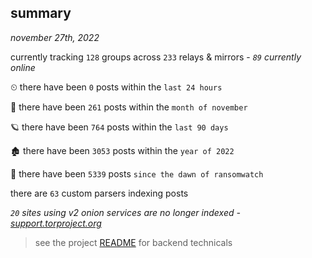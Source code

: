 
## summary
_november 27th, 2022_

currently tracking `128` groups across `233` relays & mirrors - _`89` currently online_

⏲ there have been `0` posts within the `last 24 hours`

🦈 there have been `261` posts within the `month of november`

🪐 there have been `764` posts within the `last 90 days`

🏚 there have been `3053` posts within the `year of 2022`

🦕 there have been `5339` posts `since the dawn of ransomwatch`

there are `63` custom parsers indexing posts

_`20` sites using v2 onion services are no longer indexed - [support.torproject.org](https://support.torproject.org/onionservices/v2-deprecation/)_

> see the project [README](https://github.com/joshhighet/ransomwatch#ransomwatch--) for backend technicals
